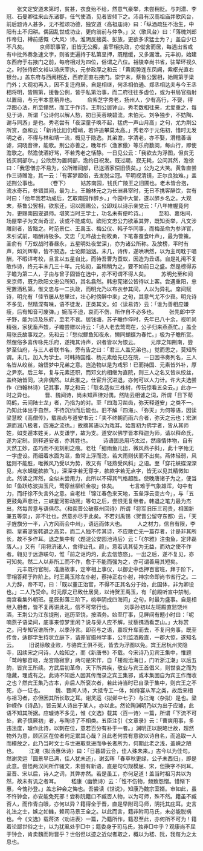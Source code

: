 <!-- { "loadSidebar": true } -->
　　张文定安道未第时，贫甚，衣食殆不给，然意气豪举，未尝稍贬。与刘潜、李冠、石曼卿往来山东诸郡，任气使酒，见者皆倾下之。沛县有汉高祖庙并歌风台，前后题诗人甚多，无不推颂功德，独安道〈高祖庙诗〉曰：「纵酒疏狂不治生，中阳有土不归耕。偶因乱世成功业，更向翁前与仲争。」又〈歌风台〉曰：「落魄刘郎作帝归，樽前感慨〈大风〉诗。淮阴反接英、彭族，更欲多求猛士为？」盖自少已不凡矣。
　　京师职事官，旧皆无公廨，虽宰相执政，亦僦舍而居，每遇出省或有中批外奏急速文字，则省吏遍持于私第呈押，既稽缓，又多漏泄。元丰初，始建东西府于右掖门之前，每府相对为四位，俗谓之八位。裕陵幸尚书省，驻辇环视久之。时张侍郎文裕以诗庆宰执，元参政厚之和云：「黄阁势连东凤阙，紫枢光直右银台。」盖东府与西阙相近，西府正直右掖门。崇宁末，蔡鲁公罢相，始赐第于梁门外；大观初再入，因不复迁府居。自是相继，何丞相伯通、郑丞相达夫与今王丞相将明，皆赐第，援鲁公例，皆于私第治事，而二府往往多虚位，或为书局官指射以置局，与元丰本意稍异也。
　　俞紫芝字秀老，扬州人，少有高行，不娶，得浮图心法，所至翛然，而工于作诗。王荆公居钟山，秀老数相往来，尤爱重之，每见于诗，所谓「公诗何以解人愁，初日芙蓉映碧流。未怕元、刘争独步，不妨陶、谢与同游」是也。秀老尝有「夜深童子唤不起，猛虎一声山月高」之句，尤为荆公所赏，亟和云：「新诗比旧仍增峭，若许追攀莫太高。」秀老卒于元佑初，惜时无发明之者，不得与林和靖一流，概见于隐逸。其弟澹，字清老，亦不娶，滑稽善谐谑，洞晓音律，能歌。荆公亦善之，晚年作〈渔家傲〉等乐府数阕，每山行，即使澹歌之。然澹使酒好骂，不若秀老之恬静。一日见公云：「我欲去为浮图，但贫无钱买祠部尔。」公欣然为置祠部，澹约日祝发。既过期，寂无耗，公问其然，澹徐曰：「我思僧亦不易为，公所赠祠部，已送酒家偿旧债矣。」公为之大笑。黄鲁直尝作三诗赠澹，其一云：「有客梦超俗，去发脱尘冠。平明视清镜，正尔良独难。」盖述荆公事也。
　　〈卷下〉
　　姑苏南园，钱氏广陵王之旧圃也。老木皆合抱，流水奇石，参错其间，最为上。王翰林元之为长洲县宰时，无日不携客醉饮，尝有时曰：「他年我若功成后，乞取南园作醉乡。」今园中大堂，遂以醉乡名之。大观末，蔡鲁公罢相，欲东还，诏以园赐公，公即戏以诗示亲党云：「八年帷幄竟何为，更赐南园宠退师。堪笑当时王学士，功名未有便吟诗。」
　　至和、嘉佑间，场屋举子为文尚奇涩，读或不能成句。欧阳文忠公力欲革其弊，既知贡举，凡文涉雕刻者，皆黜之。时范景仁、王禹玉、梅公仪、韩子华同事，而梅圣俞为参详官，未引试前，唱酬诗极多。文忠「无哗战士衔枚勇，下笔春蚕食叶声」，最为警策。圣俞有「万蚁战时春昼永，五星明处夜堂深」，亦为诸公所称。及放榜，平时有声，如刘辉辈，皆不预选，士论颇汹汹。未几，诗传，遂哄哄然，以为主司耽于唱酬，不暇详考校，旦言以五星自比，而待吾曹为蚕蚁，因造为丑语。自是礼闱不复敢作诗，终元丰末几三十年。元佑初，虽稍稍为之，要不如前日之盛。然是榜得苏子瞻为第二人，子由与曾子固皆在选中，亦不可谓不得人矣。
　　苏明允至和间来京师，既为欧阳文忠公所知，其名翕然。韩忠宪诸公皆待以上客。尝遇重阳，忠宪置酒私第，惟文忠与一二执政，而明允乃以布衣参其间，人以为异礼。席间赋诗，明允有「佳节屡从愁里过，壮心时傍醉中来」之句，其意气尤不少衰。明允诗不多见，然精深有味，语不徒发，正类其文。如〈读易诗〉云：「谁为善相应嫌瘦，后有知音可废弹。」婉而不迫，哀而不伤，所作自不必多也。
　　张先郎中字子野，能为诗及乐府，至老不衰。居钱塘，苏子瞻作倅时，先年已八十余，视听尚精强，家犹畜声妓，子瞻尝赠以诗云：「诗人老去莺莺在，公子归来燕燕忙。」盖全用张氏故事戏之。先和云：「愁似鳏鱼知夜永，懒同蝴蝶为春忙。」极为子瞻所赏。然俚俗多喜传咏先乐府，遂掩其诗声，识者皆以为恨云。
　　元厚之知荆南，尝梦至仙府，与三人者联书名，旁有告之曰：「君三人盖兄弟也。」觉而思之，莫知所谓。未几，加入为学士。时韩持国维、杨元素绘先已在院，一日因书奏列名，三人名皆从绞丝，始悟梦中兄弟之意。岂造物以是为戏邪！已而持国、元素皆外补，厚之尹京。后三年，复与元素还职，而邓文约相继为直院，则三人之名又皆从绞丝，盖终始皆同，决非偶然。以此推之，仕宦升沉进退，亦何可以人力计。许大夫选尝作〈四翰林诗〉记其事，厚之和云：「联名适似三株树，传玩惊看五朵云。」此亦一时之异也。
　　晋、魏间诗，尚未知声律对偶，然陆云相谑之词，所谓「日下荀鸣鹤，云间陆士龙」者，乃指为的对。至「四海习凿齿，弥天释道安」之类不一。乃知此体出于自然，不待沉约而后能也。旧不解「四海」、「弥天」为何等语，因读梁慧皎《高僧传》，载凿齿与道安书云：「夫不终朝而雨六合者，弥天之云也；宏渊源而润八极者，四海之流也。」故摘其语以为戏耳。始晋初为佛学者，皆从其师姓，如支遁本姓关，从支谦学，故为支。道安以佛学皆本释迦为师，请以释命氏，遂为定制。则释道安者，亦其姓也。
　　诗语固忌用巧太过，然缘情体物，自有天然工妙，虽巧而不见刻削之痕。老杜「细雨鱼儿出，微风燕子斜」，此十字殆无一字虚设。雨细着水面为沤，鱼常上浮而淰，若大雨则伏而不出矣。燕体轻弱，风猛则不能胜，唯微风乃受以为势，故又有「轻燕受风斜」之语。至「穿花蛱蝶深深见，点水蜻蜓款款飞」，深深字若无穿字，款款字若无点字，皆无以见其精微如此。然读之浑然，全似未尝用力，此所以不碍其气格超胜。使晚唐诸子为之，便当如「鱼跃练波拋玉尺，莺穿丝柳织金梭」体矣。
　　七言难于气象雄浑，句中有力，而纡徐不失言外之意。自老杜「锦江春色来天地，玉垒浮云变古今」，与「五更鼓角声悲壮，三峡星河影动摇」等句之后，尝恨无复继者。韩退之笔力最为杰出，然每苦意与语俱尽。〈和裴晋公破蔡州回诗〉所谓「将军旧压三司贵，相国新兼五等崇」，非不壮也，然意亦尽于此矣。不若刘禹锡〈贺晋公留守东都〉云，「天子旌旗分一半，八方风雨会中州」，语远而体大也。
　　人之材力，信自有限，李翱、皇甫湜皆韩退之高弟，而二人独不传其诗，不应散亡无一篇存者，计是非其所长，故不多作耳。退之集中有〈题湜公安园池诗后〉云：「《尔雅》注虫鱼，定非磊落人。」又有「用将济诸人，舍得业孔、颜」。意若讥其徒为无益，而劝之使不作者。翱见于远游联句，惟「前之讵灼灼，此去信悠悠」。一出之后，遂不复见，亦可知矣。然二人以非所工而不作，愈于不能而强为之，亦可谓善用其短矣。
　　元丰既行官制，准唐故事，定宰相上事仪，以御史中丞押百官班，拜于阶下，宰相答拜于阼阶上。时王禹玉除左仆射，蔡持正右仆射，神宗命即尚书省行之。二人力辞，帝不可，曰：「既以董正治官，不得不正其名分于始，此国体，非为卿设也。」二人乃受命。时元厚之已致仕居吴，以诗贺王禹玉，有「前殿听宣中禁制，南宫看集外朝班。星辰影落三阶下，桃李阴成四海间」之句，时最为盛事。自是相继入相者，皆不复再讲此礼，信不可常行也。
　　刘季孙初以左班殿直监饶州酒，王荆公为江东提刑，巡历至饶，按酒务。始至厅事，见屏间有题小时曰：「呢喃燕子语梁间，底事来惊梦里闲？说与旁人应不解，扙藜携酒看芝山。」大称赏之。问专知官谁所作，以季孙言。即召与之语，嘉叹升车而去，不复问务事。既至传舍，适郡学生持状立庭下，请差官摄州学事，公判监酒殿直，一郡大惊，遂知名云。
　　旧说徐敬业败，与骆宾王俱不死，皆去为浮图以免。宾王居杭州灵隐寺，因续宋之问诗，人始知之，而《新唐书》不载。今宋诗乃见宾王集中，惟题「鹫岭郁岧峣，龙宫隐寂寥」两句是宋作，自「楼观沧海日，门听浙江潮」以后五韵，皆宾王所续。方武后初革命，天下所共疾，敬业与宾王首倡义，则世哀之而为隐藏，理或有之。此诗不知后人因其传而录之宾王集邪，或本集固自为宾王作而收之也？然宾王集乃古本，非后人所裒次者，若此诗当时已自录于集中，则宾王之不死，亦一证也。
　　魏、晋间人诗，大抵专工一体，如侍宴从军之类，故后来相与祖习者，亦但因其所长取之耳。谢灵运〈拟邺中七子〉与江淹〈杂拟〉是也。梁钟嵘作《诗品》，皆云某人诗出于某人，亦以此。然论陶渊明乃以为出于应璩，此语不知其所据。应璩诗不多见，惟《文选》载其〈百一诗〉一篇，所谓「下流不可处，君子慎厥初」者，与陶诗了不相类。五臣注引《文章录》云：「曹爽用事，多违法度，璩作此诗，以刺在位，意若百分有补于一者。」渊明正以脱略世故，超然物外为意，顾区区在位者何足累其心哉？且此老何尝有意欲以诗自名，而追取一人而模放之，此乃当时文士与世进取竞进而争长者所为，何期此老之浅，盖嵘之陋也。
　　江淹〈拟汤惠休诗〉曰：「日暮碧云合，佳人殊未来。」古今以为佳句。然谢灵运「圆景早已满，佳人犹未还」，谢玄晖「春草秋更绿，公子未西归」，即是此意。尝怪两汉间所作骚文，未尝有新语，直是句句规模屈、宋，但换字不同耳。至晋、宋以后，诗人之词，其弊亦然。若是虽工，亦何足道！盖当时祖习共以为然，故未有讥之者耳。
　　嵇康〈幽愤诗〉云：「性不伤物，频致怨憎。惜惭下惠，今愧孙登。」盖志钟会之悔也。吾尝读《世说》，知康乃魏宗室婿。审如此，虽不忤钟会，亦安能免死邪！尝称阮籍口不臧否人物，以为可师，殊不然。籍虽不臧否人，而作青白眼，亦何以异？籍得全于晋，直是早附司马师，阴托其庇耳。史言礼法之士，嫉之如雠，赖司马景王全之。以此而言，籍非附司马氏，未必能脱祸也。今《文选》载蒋济〈劝进表〉一篇，乃籍所作，籍忍至此，亦何所不可为！籍着论鄙世俗之士，以为犹虱处乎□中；籍委身于司马氏，独非□中乎？观康尚不屈于钟会，肯卖魏而附晋乎？世俗但以迹之近似者取之，概以为嵇、阮，我每为之太息也。
